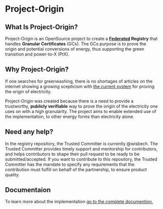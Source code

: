 # Project-Origin

## What Is Project-Origin?

Project-Origin is an OpenSource project to create a **[Federated](https://arxiv.org/pdf/1202.4503.pdf) Registry**
that handles **Granular Certificates** (GCs). 
The GCs purpose is to prove the origin and potential conversions of energy, thus supporting the green transition and power-to-X (PtX).

## Why Project-Origin?

If one searches for greenwashing, there is no shortages of articles on the internet showing a growing scepticism with [the current system](https://en.energinet.dk/Energy-data/Guarantees-of-origin-el-gas-hydrogen/) for proving the origin of electricity.

Project-Origin was created because there is a need to provide a trustworthy,
**publicly verifiable** way to prove the origin of the electricity one uses on
with a high granularity. 
The project aims to enable extended use of the implementation, to other energy forms than electricity alone. 

## Need any help? 
In the registry repository, the Trusted Committer is currently @wisbech. The Trusted Committer provides timely support and mentorship for contributors, and helps contributors to shape their pull request to be ready to be submitted/accepted. If you want to contribute to this repository, the Trusted Committer has the mandate to specify any requirements that the contribution must fulfill on behalf of the partnership, to ensure product quality. 

## Documentaion
To learn more about the implementation [go to the complete documention.](https://project-origin.github.io/registry/)
